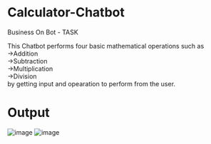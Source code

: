 # Calculator-Chatbot
Business On Bot - TASK

This Chatbot performs four basic mathematical operations such as 
<br>
->Addition
<br>
->Subtraction
<br>
->Multiplication
<br>
->Division
<br> by getting input and opearation to perform from the user.

# Output
![image](https://user-images.githubusercontent.com/114276347/221779238-23229184-b2b1-4f39-ae70-8b390d0e968b.png)
![image](https://user-images.githubusercontent.com/114276347/221779302-cfd1d309-1dbd-4e19-a36e-ffb45b4231bf.png)

